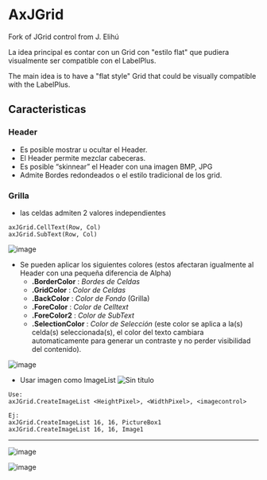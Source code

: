 # AxJGrid
Fork of JGrid control from J. Elihú

La idea principal es contar con un Grid con "estilo flat" que pudiera visualmente ser compatible con el LabelPlus.

The main idea is to have a "flat style" Grid that could be visually compatible with the LabelPlus.

## Caracteristicas

### Header

*	Es posible mostrar u ocultar el Header.
*	El Header permite mezclar cabeceras.
*	Es posible “skinnear” el Header con una imagen BMP, JPG
* Admite Bordes redondeados o el estilo tradicional de los grid.

### Grilla

* las celdas admiten 2 valores independientes 
```
axJGrid.CellText(Row, Col)
axJGrid.SubText(Row, Col)
```
![image](https://user-images.githubusercontent.com/61160830/118193044-20a61400-b415-11eb-9883-eba88460256e.png)

* Se pueden aplicar los siguientes colores (estos afectaran igualmente al Header con una pequeña diferencia de Alpha)
  * **.BorderColor** : *Bordes de Celdas*
  * **.GridColor** : *Color de Celdas*
  * **.BackColor** : *Color de Fondo* (Grilla)
  * **.ForeColor** : *Color de Celltext*
  * **.ForeColor2** : *Color de SubText*
  * **.SelectionColor** : *Color de Selección* (este color se aplica a la(s) celda(s) seleccionada(s), el color del texto cambiara automaticamente para generar un contraste y no perder visibilidad del contenido).

![image](https://user-images.githubusercontent.com/61160830/118194225-0bca8000-b417-11eb-96ce-14d056dd985e.png)

* Usar imagen como ImageList  ![Sin título](https://user-images.githubusercontent.com/61160830/118196260-bbedb800-b41a-11eb-91b1-3638dcecb745.png)
```
Use:
axJGrid.CreateImageList <HeightPixel>, <WidthPixel>, <imagecontrol>

Ej:
axJGrid.CreateImageList 16, 16, PictureBox1
axJGrid.CreateImageList 16, 16, Image1
```

----------------------------------------------------------------------------------------------------
![image](https://user-images.githubusercontent.com/61160830/118166752-df513c80-b3f3-11eb-8a0d-f33475ba8bc7.png)

![image](https://user-images.githubusercontent.com/61160830/118185736-dfa90200-b40a-11eb-8fcc-f2eacb4f1e99.png)
